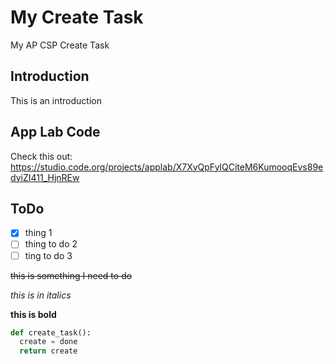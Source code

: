 # My Create Task
My AP CSP Create Task
## Introduction
This is an introduction

## App Lab Code

Check this out:
https://studio.code.org/projects/applab/X7XyQpFylQCiteM6KumooqEvs89edyiZI411_HjnREw

## ToDo 

- [x] thing 1
- [ ] thing to do 2
- [ ] ting to do 3

~~this is something I need to do~~

*this is in italics*

**this is bold**

```python
def create_task():
  create = done
  return create
  ```
